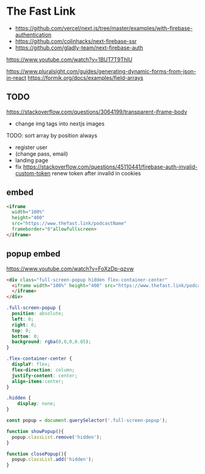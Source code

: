 # The Fast Link
- https://github.com/vercel/next.js/tree/master/examples/with-firebase-authentication
- https://github.com/colinhacks/next-firebase-ssr
- https://github.com/gladly-team/next-firebase-auth

https://www.youtube.com/watch?v=1BUT7T9ThlU

https://www.pluralsight.com/guides/generating-dynamic-forms-from-json-in-react
https://formik.org/docs/examples/field-arrays

## TODO
https://stackoverflow.com/questions/3064199/transparent-iframe-body

- change img tags into nextjs images

TODO: sort array by position always

- register user
- (change pass, email)
- landing page
- fix https://stackoverflow.com/questions/45110441/firebase-auth-invalid-custom-token renew token after invalid in cookies


## embed
```html
<iframe
  width="100%"
  height="400"
  src="https://www.thefast.link/podcastName"
  frameborder="0"allowfullscreen>
</iframe>
```

## popup embed
https://www.youtube.com/watch?v=FoXzDp-qzvw
```html
<div class="full-screen-popup hidden flex-container-center"
  <iframe width="100%" height="400" src="https://www.thefast.link/podcastName" frameborder="0" allowfullscreen>
  </iframe>
</div>
```

```css
.full-screen-popup {
  position: absolute;
  left: 0;
  right: 0;
  top: 0;
  bottom: 0;
  background: rgba(0,0,0,0.85);
}

.flex-container-center {
  displaY: flex;
  flex-direction: column;
  justify-content: center;
  align-items:center;
}

.hidden {
    display: none;
}
```
```javascript
const popup = document.querySelector('.full-screen-popup');

function showPopup(){
  popup.classList.remove('hidden');
}

function closePopup(){
  popup.classList.add('hidden');
}
```

